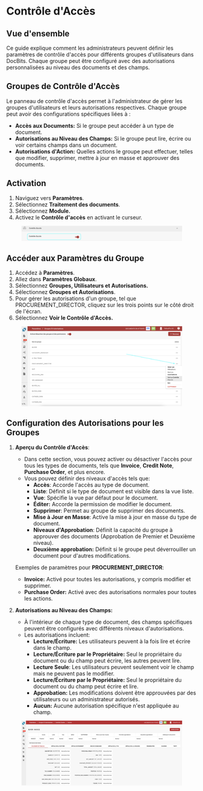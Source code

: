 # Contrôle d'Accès

## Vue d'ensemble

Ce guide explique comment les administrateurs peuvent définir les paramètres de contrôle d'accès pour différents groupes d'utilisateurs dans DocBits. Chaque groupe peut être configuré avec des autorisations personnalisées au niveau des documents et des champs.

## Groupes de Contrôle d'Accès

Le panneau de contrôle d'accès permet à l'administrateur de gérer les groupes d'utilisateurs et leurs autorisations respectives. Chaque groupe peut avoir des configurations spécifiques liées à :

* **Accès aux Documents:** Si le groupe peut accéder à un type de document.
* **Autorisations au Niveau des Champs:** Si le groupe peut lire, écrire ou voir certains champs dans un document.
* **Autorisations d'Action:** Quelles actions le groupe peut effectuer, telles que modifier, supprimer, mettre à jour en masse et approuver des documents.

## Activation

1. Naviguez vers **Paramètres**.
2. Sélectionnez **Traitement des documents**.
3. Sélectionnez **Module.**
4. Activez le **Contrôle d'accès** en activant le curseur.

<figure><img src="../../../../../.gitbook/assets/Access-Control3_fr.png" alt=""><figcaption></figcaption></figure>

## **Accéder aux Paramètres du Groupe**

1. Accédez à **Paramètres**.
2. Allez dans **Paramètres Globaux**.
3. Sélectionnez **Groupes, Utilisateurs et Autorisations.**
4. Sélectionnez **Groupes et Autorisations**.
5. Pour gérer les autorisations d'un groupe, tel que PROCUREMENT\_DIRECTOR, cliquez sur les trois points sur le côté droit de l'écran.
6. Sélectionnez **Voir le Contrôle d'Accès.**

<figure><img src="../../../../../.gitbook/assets/Access-Control_fr.png" alt=""><figcaption></figcaption></figure>

## Configuration des Autorisations pour les Groupes

1.  **Aperçu du Contrôle d'Accès**:

    * Dans cette section, vous pouvez activer ou désactiver l'accès pour tous les types de documents, tels que **Invoice**, **Credit Note**, **Purchase Order**, et plus encore.
    * Vous pouvez définir des niveaux d'accès tels que:
      * **Accès**: Accorde l'accès au type de document.
      * **Liste**: Définit si le type de document est visible dans la vue liste.
      * **Vue**: Spécifie la vue par défaut pour le document.
      * **Éditer:** Accorde la permission de modifier le document.
      * **Supprimer**: Permet au groupe de supprimer des documents.
      * **Mise à Jour en Masse**: Active la mise à jour en masse du type de document.
      * **Niveaux d'Approbation**: Définit la capacité du groupe à approuver des documents (Approbation de Premier et Deuxième niveau).
      * **Deuxième approbation:** Définit si le groupe peut déverrouiller un document pour d'autres modifications.

    Exemples de paramètres pour **PROCUREMENT\_DIRECTOR**:

    * **Invoice:** Activé pour toutes les autorisations, y compris modifier et supprimer.
    * **Purchase Order:** Activé avec des autorisations normales pour toutes les actions.
2. **Autorisations au Niveau des Champs:**
   * À l'intérieur de chaque type de document, des champs spécifiques peuvent être configurés avec différents niveaux d'autorisations.
   * Les autorisations incluent:
     * **Lecture/Écriture:** Les utilisateurs peuvent à la fois lire et écrire dans le champ.
     * **Lecture/Écriture par le Propriétaire:** Seul le propriétaire du document ou du champ peut écrire, les autres peuvent lire.
     * **Lecture Seule**: Les utilisateurs peuvent seulement voir le champ mais ne peuvent pas le modifier.
     * **Lecture/Écriture par le Propriétaire:** Seul le propriétaire du document ou du champ peut écrire et lire.
     * **Approbation:** Les modifications doivent être approuvées par des utilisateurs ou un administrateur autorisés.
     * **Aucun:** Aucune autorisation spécifique n'est appliquée au champ.

<figure><img src="../../../../../.gitbook/assets/Access-Control2_fr.png" alt=""><figcaption></figcaption></figure>
